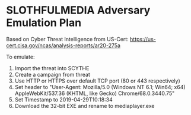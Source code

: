 # SLOTHFULMEDIA Adversary Emulation Plan

Based on Cyber Threat Intelligence from US-Cert: https://us-cert.cisa.gov/ncas/analysis-reports/ar20-275a

To emulate:
1. Import the threat into SCYTHE
2. Create a campaign from threat
3. Use HTTP or HTTPS over default TCP port (80 or 443 respectively)
4. Set header to "User-Agent: Mozilla/5.0 (Windows NT 6.1; Win64; x64) AppleWebKit/537.36 (KHTML, like Gecko) Chrome/68.0.3440.75"
5. Set Timestamp to 2019-04-29T10:18:34
6. Download the 32-bit EXE and rename to mediaplayer.exe